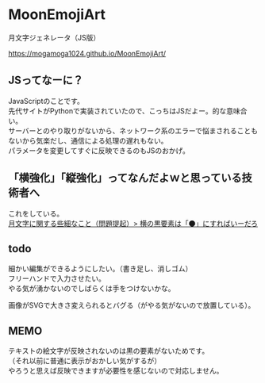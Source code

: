 # MoonEmojiArt
月文字ジェネレータ（JS版）  

https://mogamoga1024.github.io/MoonEmojiArt/

## JSってなーに？

JavaScriptのことです。  
先代サイトがPythonで実装されていたので、こっちはJSだよー。的な意味合い。  
サーバーとのやり取りがないから、ネットワーク系のエラーで悩まされることもないから気楽だし、通信による処理の遅れもない。  
パラメータを変更してすぐに反映できるのもJSのおかげ。

## 「横強化」「縦強化」ってなんだよｗと思っている技術者へ

これをしている。  
[月文字に関する些細なこと（問題提起）> 横の黒要素は「🌑」にすればいーだろ](https://qiita.com/mogamoga1337/items/fa44faf390ebf5a45192#%E6%A8%AA%E3%81%AE%E9%BB%92%E8%A6%81%E7%B4%A0%E3%81%AF%E3%81%AB%E3%81%99%E3%82%8C%E3%81%B0%E3%81%84%E3%83%BC%E3%81%A0%E3%82%8D)

## todo

細かい編集ができるようにしたい。（書き足し、消しゴム）  
フリーハンドで入力させたい。  
やる気が湧かないのでしばらくは手をつけないかな。

画像がSVGで大きさ変えられるとバグる（がやる気がないので放置している）。

## MEMO

テキストの絵文字が反映されないのは黒の要素がないためです。  
（それ以前に普通に表示がおかしい気がするが）  
やろうと思えば反映できますが必要性を感じないので対応しません。
